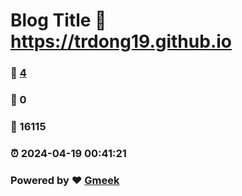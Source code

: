 # Blog Title :link: https://trdong19.github.io 
### :page_facing_up: [4](https://trdong19.github.io/tag.html) 
### :speech_balloon: 0 
### :hibiscus: 16115 
### :alarm_clock: 2024-04-19 00:41:21 
### Powered by :heart: [Gmeek](https://github.com/Meekdai/Gmeek)
